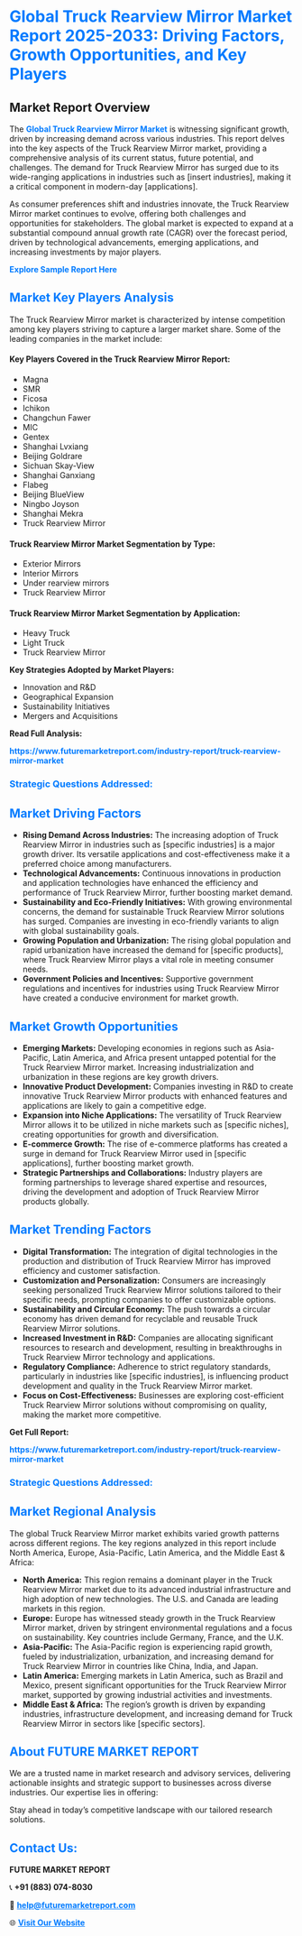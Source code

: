 <h1 style="color: #007BFF;">Global Truck Rearview Mirror Market Report 2025-2033: Driving Factors, Growth Opportunities, and Key Players</h1>

<section id="overview">
<h2>Market Report Overview</h2>
<p>The <a href="https://www.futuremarketreport.com/industry-report/truck-rearview-mirror-market" style="color: #007BFF; text-decoration: none;"><strong>Global Truck Rearview Mirror Market</strong></a> is witnessing significant growth, driven by increasing demand across various industries. This report delves into the key aspects of the Truck Rearview Mirror market, providing a comprehensive analysis of its current status, future potential, and challenges. The demand for Truck Rearview Mirror has surged due to its wide-ranging applications in industries such as [insert industries], making it a critical component in modern-day [applications].</p>
<p>As consumer preferences shift and industries innovate, the Truck Rearview Mirror market continues to evolve, offering both challenges and opportunities for stakeholders. The global market is expected to expand at a substantial compound annual growth rate (CAGR) over the forecast period, driven by technological advancements, emerging applications, and increasing investments by major players.</p>
</section>

<section id="overview">
<p><a href="https://www.futuremarketreport.com/request-sample/reportId=101383" style="color: #007BFF; text-decoration: none;"><strong>Explore Sample Report Here</strong></a></p>
</section>

<section id="key-players">
<h2 style="color: #007BFF;">Market Key Players Analysis</h2>
<p>The Truck Rearview Mirror market is characterized by intense competition among key players striving to capture a larger market share. Some of the leading companies in the market include:</p>
<h4>Key Players Covered in the Truck Rearview Mirror Report:</h4>
<ul><li>Magna</li><li>SMR</li><li>Ficosa</li><li>Ichikon</li><li>Changchun Fawer</li><li>MIC</li><li>Gentex</li><li>Shanghai Lvxiang</li><li>Beijing Goldrare</li><li>Sichuan Skay-View</li><li>Shanghai Ganxiang</li><li>Flabeg</li><li>Beijing BlueView</li><li>Ningbo Joyson</li><li>Shanghai Mekra</li><li>Truck Rearview Mirror</li></ul>
<h4>Truck Rearview Mirror Market Segmentation by Type:</h4>
<ul><li>Exterior Mirrors</li><li>Interior Mirrors</li><li>Under rearview mirrors</li><li>Truck Rearview Mirror</li></ul>

<h4>Truck Rearview Mirror Market Segmentation by Application:</h4>
<ul><li>Heavy Truck</li><li>Light Truck</li><li>Truck Rearview Mirror</li></ul>
<p><strong>Key Strategies Adopted by Market Players:</strong></p>
<ul>
<li>Innovation and R&D</li>
<li>Geographical Expansion</li>
<li>Sustainability Initiatives</li>
<li>Mergers and Acquisitions</li>
</ul>
</section>

<section>
<p><strong>Read Full Analysis: </strong></p><a href="https://www.futuremarketreport.com/industry-report/truck-rearview-mirror-market" style="color: #007BFF; text-decoration: none;"><strong>https://www.futuremarketreport.com/industry-report/truck-rearview-mirror-market</strong></a>
<h3 style="color: #007BFF;">Strategic Questions Addressed:</h3>
</section>

<section id="driving-factors">
<h2 style="color: #007BFF;">Market Driving Factors</h2>
<ul>
<li><strong>Rising Demand Across Industries:</strong> The increasing adoption of Truck Rearview Mirror in industries such as [specific industries] is a major growth driver. Its versatile applications and cost-effectiveness make it a preferred choice among manufacturers.</li>
<li><strong>Technological Advancements:</strong> Continuous innovations in production and application technologies have enhanced the efficiency and performance of Truck Rearview Mirror, further boosting market demand.</li>
<li><strong>Sustainability and Eco-Friendly Initiatives:</strong> With growing environmental concerns, the demand for sustainable Truck Rearview Mirror solutions has surged. Companies are investing in eco-friendly variants to align with global sustainability goals.</li>
<li><strong>Growing Population and Urbanization:</strong> The rising global population and rapid urbanization have increased the demand for [specific products], where Truck Rearview Mirror plays a vital role in meeting consumer needs.</li>
<li><strong>Government Policies and Incentives:</strong> Supportive government regulations and incentives for industries using Truck Rearview Mirror have created a conducive environment for market growth.</li>
</ul>
</section>

<section id="growth-opportunities">
<h2 style="color: #007BFF;">Market Growth Opportunities</h2>
<ul>
<li><strong>Emerging Markets:</strong> Developing economies in regions such as Asia-Pacific, Latin America, and Africa present untapped potential for the Truck Rearview Mirror market. Increasing industrialization and urbanization in these regions are key growth drivers.</li>
<li><strong>Innovative Product Development:</strong> Companies investing in R&D to create innovative Truck Rearview Mirror products with enhanced features and applications are likely to gain a competitive edge.</li>
<li><strong>Expansion into Niche Applications:</strong> The versatility of Truck Rearview Mirror allows it to be utilized in niche markets such as [specific niches], creating opportunities for growth and diversification.</li>
<li><strong>E-commerce Growth:</strong> The rise of e-commerce platforms has created a surge in demand for Truck Rearview Mirror used in [specific applications], further boosting market growth.</li>
<li><strong>Strategic Partnerships and Collaborations:</strong> Industry players are forming partnerships to leverage shared expertise and resources, driving the development and adoption of Truck Rearview Mirror products globally.</li>
</ul>
</section>

<section id="trending-factors">
<h2 style="color: #007BFF;">Market Trending Factors</h2>
<ul>
<li><strong>Digital Transformation:</strong> The integration of digital technologies in the production and distribution of Truck Rearview Mirror has improved efficiency and customer satisfaction.</li>
<li><strong>Customization and Personalization:</strong> Consumers are increasingly seeking personalized Truck Rearview Mirror solutions tailored to their specific needs, prompting companies to offer customizable options.</li>
<li><strong>Sustainability and Circular Economy:</strong> The push towards a circular economy has driven demand for recyclable and reusable Truck Rearview Mirror solutions.</li>
<li><strong>Increased Investment in R&D:</strong> Companies are allocating significant resources to research and development, resulting in breakthroughs in Truck Rearview Mirror technology and applications.</li>
<li><strong>Regulatory Compliance:</strong> Adherence to strict regulatory standards, particularly in industries like [specific industries], is influencing product development and quality in the Truck Rearview Mirror market.</li>
<li><strong>Focus on Cost-Effectiveness:</strong> Businesses are exploring cost-efficient Truck Rearview Mirror solutions without compromising on quality, making the market more competitive.</li>
</ul>
</section>

<section>
<p><strong>Get Full Report: </strong></p><a href="https://www.futuremarketreport.com/industry-report/truck-rearview-mirror-market" style="color: #007BFF; text-decoration: none;"><strong>https://www.futuremarketreport.com/industry-report/truck-rearview-mirror-market</strong></a>
<h3 style="color: #007BFF;">Strategic Questions Addressed:</h3>
</section>


<section id="regional-analysis">
<h2 style="color: #007BFF;">Market Regional Analysis</h2>
<p>The global Truck Rearview Mirror market exhibits varied growth patterns across different regions. The key regions analyzed in this report include North America, Europe, Asia-Pacific, Latin America, and the Middle East & Africa:</p>
<ul>
<li><strong>North America:</strong> This region remains a dominant player in the Truck Rearview Mirror market due to its advanced industrial infrastructure and high adoption of new technologies. The U.S. and Canada are leading markets in this region.</li>
<li><strong>Europe:</strong> Europe has witnessed steady growth in the Truck Rearview Mirror market, driven by stringent environmental regulations and a focus on sustainability. Key countries include Germany, France, and the U.K.</li>
<li><strong>Asia-Pacific:</strong> The Asia-Pacific region is experiencing rapid growth, fueled by industrialization, urbanization, and increasing demand for Truck Rearview Mirror in countries like China, India, and Japan.</li>
<li><strong>Latin America:</strong> Emerging markets in Latin America, such as Brazil and Mexico, present significant opportunities for the Truck Rearview Mirror market, supported by growing industrial activities and investments.</li>
<li><strong>Middle East & Africa:</strong> The region’s growth is driven by expanding industries, infrastructure development, and increasing demand for Truck Rearview Mirror in sectors like [specific sectors].</li>
</ul>
</section>

<footer>
<h2 style="color: #007BFF;">About FUTURE MARKET REPORT</h2>
<p>We are a trusted name in market research and advisory services, delivering actionable insights and strategic support to businesses across diverse industries. Our expertise lies in offering:</p>

<p>Stay ahead in today’s competitive landscape with our tailored research solutions.</p>

<h2 style="color: #007BFF;">Contact Us:</h2>
<p><strong>FUTURE MARKET REPORT</strong></p>
<p>📞 <strong>+91 (883) 074-8030</strong></p>
<p>📧 <strong><a href="mailto:help@futuremarketreport.com" style="color: #007BFF;">help@futuremarketreport.com</a></strong></p>
<p>🌐 <strong><a href="https://www.futuremarketreport.com/" style="color: #007BFF;">Visit Our Website</a></strong></p>
</footer>